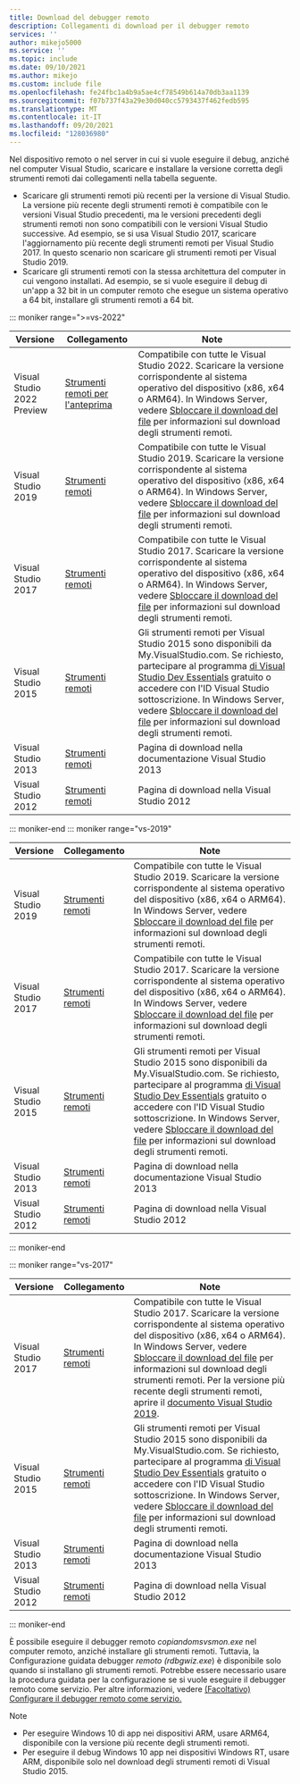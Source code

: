```yaml
---
title: Download del debugger remoto
description: Collegamenti di download per il debugger remoto
services: ''
author: mikejo5000
ms.service: ''
ms.topic: include
ms.date: 09/10/2021
ms.author: mikejo
ms.custom: include file
ms.openlocfilehash: fe24fbc1a4b9a5ae4cf78549b614a70db3aa1139
ms.sourcegitcommit: f07b737f43a29e30d040cc5793437f462fedb595
ms.translationtype: MT
ms.contentlocale: it-IT
ms.lasthandoff: 09/20/2021
ms.locfileid: "128036980"
---
```

Nel dispositivo remoto o nel server in cui si vuole eseguire il debug, anziché nel computer Visual Studio, scaricare e installare la versione corretta degli strumenti remoti dai collegamenti nella tabella seguente.

- Scaricare gli strumenti remoti più recenti per la versione di Visual Studio. La versione più recente degli strumenti remoti è compatibile con le versioni Visual Studio precedenti, ma le versioni precedenti degli strumenti remoti non sono compatibili con le versioni Visual Studio successive. Ad esempio, se si usa Visual Studio 2017, scaricare l'aggiornamento più recente degli strumenti remoti per Visual Studio 2017. In questo scenario non scaricare gli strumenti remoti per Visual Studio 2019.
- Scaricare gli strumenti remoti con la stessa architettura del computer in cui vengono installati. Ad esempio, se si vuole eseguire il debug di un'app a 32 bit in un computer remoto che esegue un sistema operativo a 64 bit, installare gli strumenti remoti a 64 bit.

::: moniker range=">=vs-2022"

|Versione|Collegamento|Note|
|-|-|-|
|Visual Studio 2022 Preview|[Strumenti remoti per l'anteprima](https://visualstudio.microsoft.com/vs/preview/)|Compatibile con tutte le Visual Studio 2022. Scaricare la versione corrispondente al sistema operativo del dispositivo (x86, x64 o ARM64). In Windows Server, vedere [Sbloccare il download del file](../../debugger/remote-debugging-unblock-file-download.md) per informazioni sul download degli strumenti remoti.|
|Visual Studio 2019|[Strumenti remoti](https://visualstudio.microsoft.com/downloads#remote-tools-for-visual-studio-2019)|Compatibile con tutte le Visual Studio 2019. Scaricare la versione corrispondente al sistema operativo del dispositivo (x86, x64 o ARM64). In Windows Server, vedere [Sbloccare il download del file](../../debugger/remote-debugging-unblock-file-download.md) per informazioni sul download degli strumenti remoti.|
|Visual Studio 2017|[Strumenti remoti](https://my.visualstudio.com/Downloads?q=remote%20tools%20visual%20studio%202017)|Compatibile con tutte le Visual Studio 2017. Scaricare la versione corrispondente al sistema operativo del dispositivo (x86, x64 o ARM64). In Windows Server, vedere [Sbloccare il download del file](../../debugger/remote-debugging-unblock-file-download.md) per informazioni sul download degli strumenti remoti.|
|Visual Studio 2015|[Strumenti remoti](https://my.visualstudio.com/Downloads?q=remote%20tools%20visual%20studio%202015)|Gli strumenti remoti per Visual Studio 2015 sono disponibili da My.VisualStudio.com. Se richiesto, partecipare al programma [di Visual Studio Dev Essentials](https://visualstudio.microsoft.com/dev-essentials/) gratuito o accedere con l'ID Visual Studio sottoscrizione. In Windows Server, vedere [Sbloccare il download del file](../../debugger/remote-debugging-unblock-file-download.md) per informazioni sul download degli strumenti remoti.|
|Visual Studio 2013|[Strumenti remoti](/previous-versions/visualstudio/visual-studio-2013/bt727f1t(v=vs.120)#installing-the-remote-tools)|Pagina di download nella documentazione Visual Studio 2013|
|Visual Studio 2012|[Strumenti remoti](/previous-versions/visualstudio/visual-studio-2012/bt727f1t(v=vs.110)#installing-the-remote-tools)|Pagina di download nella Visual Studio 2012|

::: moniker-end
::: moniker range="vs-2019"

|Versione|Collegamento|Note|
|-|-|-|
|Visual Studio 2019|[Strumenti remoti](https://visualstudio.microsoft.com/downloads#remote-tools-for-visual-studio-2019)|Compatibile con tutte le Visual Studio 2019. Scaricare la versione corrispondente al sistema operativo del dispositivo (x86, x64 o ARM64). In Windows Server, vedere [Sbloccare il download del file](../../debugger/remote-debugging-unblock-file-download.md) per informazioni sul download degli strumenti remoti.|
|Visual Studio 2017|[Strumenti remoti](https://my.visualstudio.com/Downloads?q=remote%20tools%20visual%20studio%202017)|Compatibile con tutte le Visual Studio 2017. Scaricare la versione corrispondente al sistema operativo del dispositivo (x86, x64 o ARM64). In Windows Server, vedere [Sbloccare il download del file](../../debugger/remote-debugging-unblock-file-download.md) per informazioni sul download degli strumenti remoti.|
|Visual Studio 2015|[Strumenti remoti](https://my.visualstudio.com/Downloads?q=remote%20tools%20visual%20studio%202015)|Gli strumenti remoti per Visual Studio 2015 sono disponibili da My.VisualStudio.com. Se richiesto, partecipare al programma [di Visual Studio Dev Essentials](https://visualstudio.microsoft.com/dev-essentials/) gratuito o accedere con l'ID Visual Studio sottoscrizione. In Windows Server, vedere [Sbloccare il download del file](../../debugger/remote-debugging-unblock-file-download.md) per informazioni sul download degli strumenti remoti.|
|Visual Studio 2013|[Strumenti remoti](/previous-versions/visualstudio/visual-studio-2013/bt727f1t(v=vs.120)#installing-the-remote-tools)|Pagina di download nella documentazione Visual Studio 2013|
|Visual Studio 2012|[Strumenti remoti](/previous-versions/visualstudio/visual-studio-2012/bt727f1t(v=vs.110)#installing-the-remote-tools)|Pagina di download nella Visual Studio 2012|

::: moniker-end

::: moniker range="vs-2017"

|Versione|Collegamento|Note|
|-|-|-|
|Visual Studio 2017|[Strumenti remoti](https://my.visualstudio.com/Downloads?q=remote%20tools%20visual%20studio%202017)|Compatibile con tutte le Visual Studio 2017. Scaricare la versione corrispondente al sistema operativo del dispositivo (x86, x64 o ARM64). In Windows Server, vedere [Sbloccare il download del file](../../debugger/remote-debugging-unblock-file-download.md) per informazioni sul download degli strumenti remoti. Per la versione più recente degli strumenti remoti, aprire il [documento Visual Studio 2019](../../debugger/remote-debugging.md?view=vs-2019&preserve-view=true).|
|Visual Studio 2015|[Strumenti remoti](https://my.visualstudio.com/Downloads?q=remote%20tools%20visual%20studio%202015)|Gli strumenti remoti per Visual Studio 2015 sono disponibili da My.VisualStudio.com. Se richiesto, partecipare al programma [di Visual Studio Dev Essentials](https://visualstudio.microsoft.com/dev-essentials/) gratuito o accedere con l'ID Visual Studio sottoscrizione. In Windows Server, vedere [Sbloccare il download del file](../../debugger/remote-debugging-unblock-file-download.md) per informazioni sul download degli strumenti remoti.|
|Visual Studio 2013|[Strumenti remoti](/previous-versions/visualstudio/visual-studio-2013/bt727f1t(v=vs.120)#installing-the-remote-tools)|Pagina di download nella documentazione Visual Studio 2013|
|Visual Studio 2012|[Strumenti remoti](/previous-versions/visualstudio/visual-studio-2012/bt727f1t(v=vs.110)#installing-the-remote-tools)|Pagina di download nella Visual Studio 2012|

::: moniker-end

È possibile eseguire il debugger remoto *copiandomsvsmon.exe* nel computer remoto, anziché installare gli strumenti remoti. Tuttavia, la Configurazione guidata debugger *remoto (rdbgwiz.exe*) è disponibile solo quando si installano gli strumenti remoti. Potrebbe essere necessario usare la procedura guidata per la configurazione se si vuole eseguire il debugger remoto come servizio. Per altre informazioni, vedere [(Facoltativo) Configurare il debugger remoto come servizio.](../../debugger/remote-debugging.md#bkmk_configureService)

>[!NOTE]
>- Per eseguire Windows 10 di app nei dispositivi ARM, usare ARM64, disponibile con la versione più recente degli strumenti remoti.
>- Per eseguire il debug Windows 10 app nei dispositivi Windows RT, usare ARM, disponibile solo nel download degli strumenti remoti di Visual Studio 2015.
